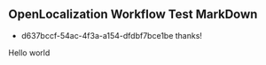 ## OpenLocalization Workflow Test MarkDown
* d637bccf-54ac-4f3a-a154-dfdbf7bce1be 
thanks!

Hello world